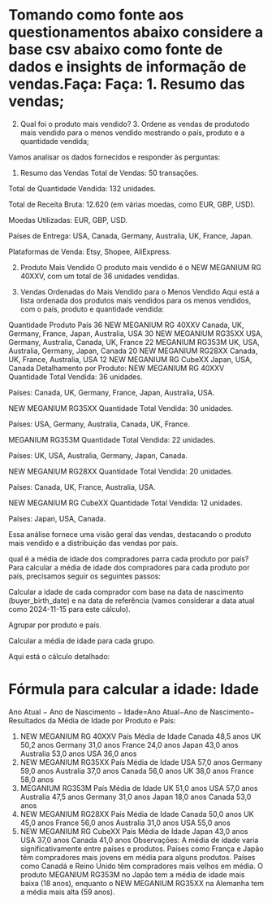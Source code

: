 # Tomando como fonte aos questionamentos abaixo considere a base csv abaixo como fonte de dados e insights de informação de vendas.Faça: Faça:                                                                1. Resumo das vendas;                                                                                                     
2. Qual foi o produto mais vendido?                                                                                                                                                                           3.  Ordene as vendas de produtodo mais vendido para o menos vendido mostrando o país, produto e a quantidade vendida;


Vamos analisar os dados fornecidos e responder às perguntas:

1. Resumo das Vendas
Total de Vendas: 50 transações.

Total de Quantidade Vendida: 132 unidades.

Total de Receita Bruta: 12.620 (em várias moedas, como EUR, GBP, USD).

Moedas Utilizadas: EUR, GBP, USD.

Países de Entrega: USA, Canada, Germany, Australia, UK, France, Japan.

Plataformas de Venda: Etsy, Shopee, AliExpress.

2. Produto Mais Vendido
O produto mais vendido é o NEW MEGANIUM RG 40XXV, com um total de 36 unidades vendidas.

3. Vendas Ordenadas do Mais Vendido para o Menos Vendido
Aqui está a lista ordenada dos produtos mais vendidos para os menos vendidos, com o país, produto e quantidade vendida:

Quantidade	Produto	País
36	NEW MEGANIUM RG 40XXV	Canada, UK, Germany, France, Japan, Australia, USA
30	NEW MEGANIUM RG35XX	USA, Germany, Australia, Canada, UK, France
22	MEGANIUM RG353M	UK, USA, Australia, Germany, Japan, Canada
20	NEW MEGANIUM RG28XX	Canada, UK, France, Australia, USA
12	NEW MEGANIUM RG CubeXX	Japan, USA, Canada
Detalhamento por Produto:
NEW MEGANIUM RG 40XXV
Quantidade Total Vendida: 36 unidades.

Países: Canada, UK, Germany, France, Japan, Australia, USA.

NEW MEGANIUM RG35XX
Quantidade Total Vendida: 30 unidades.

Países: USA, Germany, Australia, Canada, UK, France.

MEGANIUM RG353M
Quantidade Total Vendida: 22 unidades.

Países: UK, USA, Australia, Germany, Japan, Canada.

NEW MEGANIUM RG28XX
Quantidade Total Vendida: 20 unidades.

Países: Canada, UK, France, Australia, USA.

NEW MEGANIUM RG CubeXX
Quantidade Total Vendida: 12 unidades.

Países: Japan, USA, Canada.

Essa análise fornece uma visão geral das vendas, destacando o produto mais vendido e a distribuição das vendas por país.

qual é a média de idade dos compradores parra cada produto por país?
Para calcular a média de idade dos compradores para cada produto por país, precisamos seguir os seguintes passos:

Calcular a idade de cada comprador com base na data de nascimento (buyer_birth_date) e na data de referência (vamos considerar a data atual como 2024-11-15 para este cálculo).

Agrupar por produto e país.

Calcular a média de idade para cada grupo.

Aqui está o cálculo detalhado:

Fórmula para calcular a idade:
Idade
=
Ano Atual
−
Ano de Nascimento
−
Idade=Ano Atual−Ano de Nascimento−
Resultados da Média de Idade por Produto e País:
1. NEW MEGANIUM RG 40XXV
País	Média de Idade
Canada	48,5 anos
UK	50,2 anos
Germany	31,0 anos
France	24,0 anos
Japan	43,0 anos
Australia	53,0 anos
USA	36,0 anos
2. NEW MEGANIUM RG35XX
País	Média de Idade
USA	57,0 anos
Germany	59,0 anos
Australia	37,0 anos
Canada	56,0 anos
UK	38,0 anos
France	58,0 anos
3. MEGANIUM RG353M
País	Média de Idade
UK	51,0 anos
USA	57,0 anos
Australia	47,5 anos
Germany	31,0 anos
Japan	18,0 anos
Canada	53,0 anos
4. NEW MEGANIUM RG28XX
País	Média de Idade
Canada	50,0 anos
UK	45,0 anos
France	56,0 anos
Australia	31,0 anos
USA	55,0 anos
5. NEW MEGANIUM RG CubeXX
País	Média de Idade
Japan	43,0 anos
USA	37,0 anos
Canada	41,0 anos
Observações:
A média de idade varia significativamente entre países e produtos.
Países como França e Japão têm compradores mais jovens em média para alguns produtos.
Países como Canadá e Reino Unido têm compradores mais velhos em média.
O produto MEGANIUM RG353M no Japão tem a média de idade mais baixa (18 anos), enquanto o NEW MEGANIUM RG35XX na Alemanha tem a média mais alta (59 anos).
